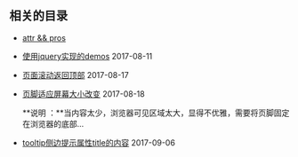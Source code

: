 ## 相关的目录

- [attr && pros](./attr_pros.md)

- [使用jquery实现的demos](./demos/) 2017-08-11

- [页面滚动返回顶部](./to_top.md) 2017-08-17

- [页脚适应屏幕大小改变](./footer_suit_browser.md) 2017-08-18

    **说明 ：**当内容太少，浏览器可见区域太大，显得不优雅，需要将页脚固定在浏览器的底部...

- [tooltip侧边提示属性title的内容](./tool_tip.md) 2017-09-06


